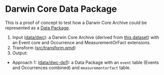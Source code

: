 # Darwin Core Data Package

This is a proof of concept to test how a Darwin Core Archive could be represented as a [Data Package](https://datapackage.org/).

1. Input ([data/dwc](data/dwc)): a Darwin Core Archive (derived from [this dataset](https://ipt.inbo.be/resource?r=meetnetten-libellen-transect-occurrences)) with an Event core and Occurrence and MeasurementOrFact extensions.
2. Transform ([src/transform.qmd]([src/transform.qmd]))
3. Output:
- Approach 1: ([data/dwc-dp1](data/dwc-dp1)): a Data Package with an `event` table (Events and Occurrences combined) and `measurementorfact` table.
